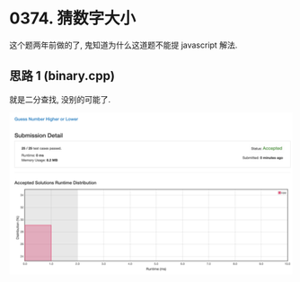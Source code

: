 # 0374. 猜数字大小

这个题两年前做的了, 鬼知道为什么这道题不能提 javascript 解法.

## 思路 1 (binary.cpp)

就是二分查找, 没别的可能了.

![成绩](.assets/binary.png)
